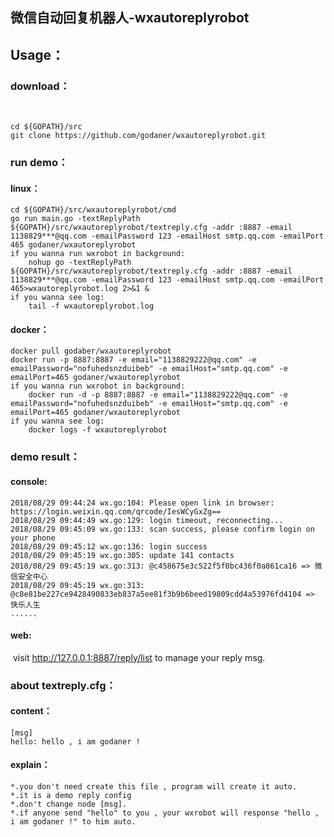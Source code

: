 ## 微信自动回复机器人-wxautoreplyrobot
## Usage：

### 	download：

​		

```
cd ${GOPATH}/src
git clone https://github.com/godaner/wxautoreplyrobot.git
```

### 	run demo：

#### linux：

```
cd ${GOPATH}/src/wxautoreplyrobot/cmd
go run main.go -textReplyPath ${GOPATH}/src/wxautoreplyrobot/textreply.cfg -addr :8887 -email  1138829***@qq.com -emailPassword 123 -emailHost smtp.qq.com -emailPort 465 godaner/wxautoreplyrobot
if you wanna run wxrobot in background:
	nohup go -textReplyPath ${GOPATH}/src/wxautoreplyrobot/textreply.cfg -addr :8887 -email  1138829***@qq.com -emailPassword 123 -emailHost smtp.qq.com -emailPort 465>wxautoreplyrobot.log 2>&1 & 
if you wanna see log:
	tail -f wxautoreplyrobot.log
```

#### docker：

```
docker pull godaber/wxautoreplyrobot
docker run -p 8887:8887 -e email="1138829222@qq.com" -e emailPassword="nofuhedsnzduibeb" -e emailHost="smtp.qq.com" -e emailPort=465 godaner/wxautoreplyrobot
if you wanna run wxrobot in background:
	docker run -d -p 8887:8887 -e email="1138829222@qq.com" -e emailPassword="nofuhedsnzduibeb" -e emailHost="smtp.qq.com" -e emailPort=465 godaner/wxautoreplyrobot
if you wanna see log:
	docker logs -f wxautoreplyrobot
```



### 	demo result：

#### console:

```
2018/08/29 09:44:24 wx.go:104: Please open link in browser: https://login.weixin.qq.com/qrcode/IesWCyGxZg==
2018/08/29 09:44:49 wx.go:129: login timeout, reconnecting...
2018/08/29 09:45:09 wx.go:133: scan success, please confirm login on your phone
2018/08/29 09:45:12 wx.go:136: login success
2018/08/29 09:45:19 wx.go:305: update 141 contacts
2018/08/29 09:45:19 wx.go:313: @c458675e3c522f5f0bc436f0a861ca16 => 微信安全中心
2018/08/29 09:45:19 wx.go:313: @c8e81be227ce9428490833eb837a5ee81f3b9b6beed19809cdd4a53976fd4104 => 快乐人生
......
```

#### web:

​	visit http://127.0.0.1:8887/reply/list to manage your reply msg.

### about textreply.cfg：

#### content：

```
[msg]
hello: hello , i am godaner !
```

#### explain：

```
*.you don't need create this file , program will create it auto.
*.it is a demo reply config
*.don't change node [msg].
*.if anyone send "hello" to you , your wxrobot will response "hello , i am godaner !" to him auto.
```

